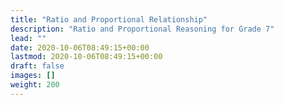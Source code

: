 ```yaml
---
title: "Ratio and Proportional Relationship"
description: "Ratio and Proportional Reasoning for Grade 7"
lead: ""
date: 2020-10-06T08:49:15+00:00
lastmod: 2020-10-06T08:49:15+00:00
draft: false
images: []
weight: 200
---
```

